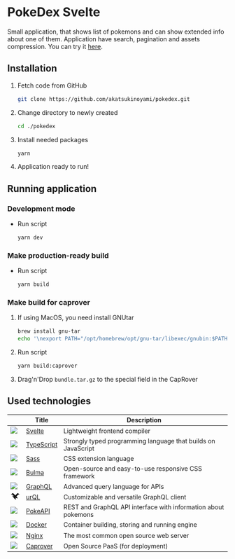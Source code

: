 # PokeDex Svelte

Small application, that shows list of pokemons and can show extended info about one of them. Application have search, pagination and assets compression. You can try it [here](https://pokedex.katsu.moe).

## Installation

1. Fetch code from GitHub

    ```sh
    git clone https://github.com/akatsukinoyami/pokedex.git
    ```

1. Change directory to newly created

    ```sh
    cd ./pokedex
    ```

1. Install needed packages

    ```sh
    yarn
    ```

1. Application ready to run!

## Running application

### Development mode

* Run script

    ```sh
    yarn dev
    ```

### Make production-ready build

* Run script

    ```sh
    yarn build
    ```

### Make build for caprover

1. If using MacOS, you need install GNUtar

    ```sh
    brew install gnu-tar
    echo '\nexport PATH="/opt/homebrew/opt/gnu-tar/libexec/gnubin:$PATH"' >> ~/.zshrc
    ```

1. Run script

    ```sh
    yarn build:caprover
    ```

1. Drag'n'Drop `bundle.tar.gz` to the special field in the CapRover

## Used technologies

|                                                                                                                                   | Title                                            | Description                                                    |
| --------------------------------------------------------------------------------------------------------------------------------- | ------------------------------------------------ | -------------------------------------------------------------- |
| <img src="https://upload.wikimedia.org/wikipedia/commons/thumb/1/1b/Svelte_Logo.svg/199px-Svelte_Logo.svg.png" height="16" />     | [Svelte](https://svelte.dev)                     | Lightweight frontend compiler                                  |
| <img src="https://cdn.iconscout.com/icon/free/png-256/free-typescript-1174965.png?f=webp" height="16" />                          | [TypeScript](https://www.typescriptlang.org)     | Strongly typed programming language that builds on JavaScript  |
| <img src="https://cdn-icons-png.flaticon.com/512/5968/5968358.png" height="16" />                                                 | [Sass](https://sass-lang.com)                    | CSS extension language                                         |
| <img src="https://static-00.iconduck.com/assets.00/bulma-icon-352x512-b0faxtog.png" height="16" />                                | [Bulma](https://bulma.io)                        | Open-source and easy-to-use responsive CSS framework           |
| <img src="https://blog.knoldus.com/wp-content/uploads/2019/06/graphql.png" height="16" />                                         | [GraphQL](https://graphql.org)                   | Advanced query language for APIs                               |
| <img src="https://raw.githubusercontent.com/FormidableLabs/urql-devtools/master/src/assets/icon.svg?sanitize=true" height="16" /> | [urQL](https://formidable.com/open-source/urql/) | Customizable and versatile GraphQL client                      |
| <img src="https://user-images.githubusercontent.com/9741252/81717987-83b84000-947b-11ea-9ac9-5ad1d59adf7a.png" height="16" />     | [PokeAPI](https://pokeapi.co)                    | REST and GraphQL API interface with information about pokemons |
| <img src="https://static-00.iconduck.com/assets.00/docker-icon-512x438-ga1hb37h.png" height="16" />                               | [Docker](https://www.docker.com)                 | Container building, storing and running engine                 |
| <img src="https://static-00.iconduck.com/assets.00/nginx-icon-444x512-0meva297.png" height="16" />                                | [Nginx](https://www.nginx.com)                   | The most common open source web server                         |
| <img src="https://caprover.com/img/logo-padded.png" height="16" />                                                                | [Caprover](https://caprover.com)                 | Open Source PaaS (for deployment)                              |
